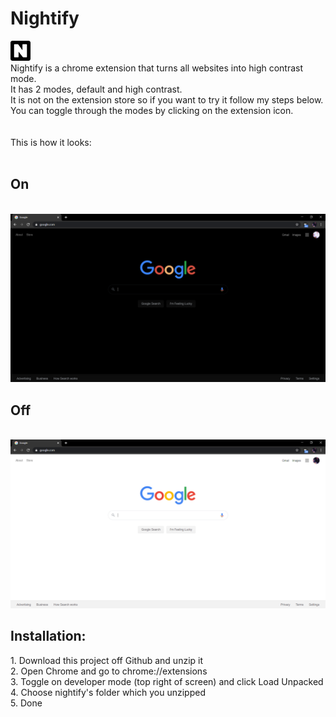 # Nightify
<img src="images/32.png"> <br>Nightify is a chrome extension that turns all websites into high contrast mode.
<br>It has 2 modes, default and high contrast.<br>It is not on the extension store so if you want to try it follow my steps below.
You can toggle through the modes by clicking on the extension icon.<br>
<br>
<br>
This is how it looks:<br><br>
<h2>On</h2><br><img src="images/googleon.PNG"><h2>Off</h2><br><img src="images/googleoff.PNG">
<br>
<h2>Installation:</h2>
1. Download this project off Github and unzip it<br>
2. Open Chrome and go to chrome://extensions<br>
3. Toggle on developer mode (top right of screen) and click Load Unpacked<br>
4. Choose nightify's folder which you unzipped<br>
5. Done<br>


